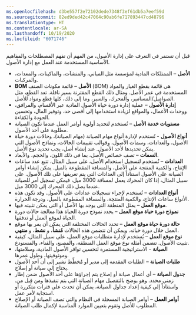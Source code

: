 ```yaml
---
ms.openlocfilehash: d3be557f2e72102dede7348f3ef61db5a7eef59d
ms.sourcegitcommit: 82ed9ded42c47064c90ab6fe717893447cd48796
ms.translationtype: HT
ms.contentlocale: ar-SA
ms.lasthandoff: 10/19/2020
ms.locfileid: "6071746"
---
```

قبل أن تستمر في التعرف على إدارة الأصول، من المهم أن تفهم المصطلحات والمفاهيم الأساسية المستخدمة عند العمل مع إدارة الأصول.

- **الأصل** – الممتلكات المادية لمؤسسة مثل المباني، والمنشآت، والماكينات، والمعدات، والمركبات.
- **BOM الأصل** – قائمة مكونات الصنف (BOM) هي قائمة بقطع الغيار والمواد المستخدمة في عمر الأصل. ومثال ذلك القطع المقترنة بسير ناقلة. تعد القطع، مثل الصواميل/المسامير، والمحرك، والسير، وما إلى ذلك، كلها قطع ومواد للأصل. 
- **إدارة الأصول** – عملية إدارة دورة حياة الأصول المادية عبر الأقسام، والمرافق، ووحدات الأعمال، والمواقع لزيادة استخدامها إلى أقصى حد، وتوفير المال، وتحسين الجودة والكفاءة.
- **مستويات خدمة الأصل** – تُستخدم لتحديد أولوية أوامر العمل عندما تكون الصيانة مطلوبة على أحد الأصول.
- **أنواع الأصول** - تُستخدم لإدارة أنواع مهام الصيانة (مهام الصيانة)، وحالات دورة حياة الأصول، والعدادات، وسمات الأصول، وقوالب تقييمات الحالات، ونماذج الأصول التي يمكن تحديدها لأحد الأصول. عند إنشاء أصل، يجب تحديد نوع الأصل.
- **السمات** – تصف خصائص الأصل، بما في ذلك اللون، والحجم، والأبعاد.
- **العدادات** – تُستخدم لتسجيل استخدام الأصل، على سبيل المثال، تتبع عدد ساعات الإنتاج، والكمية المنتجة على الأصل، والمسافة المقطوعة بالميل. يمكن إنشاء أوامر الصيانة على الأصول استناداً إلى العدادات التي يتم تعريفها على تلك الأصول. على سبيل المثال، إذا كان المحرك يعمل لمسافة 3000 ميل، فيمكن تسجيل أمر للصيانة عندما يصل ذلك المحرك إلى 3000 ميل.
- **أنواع العدادات** – تُستخدم لإجراء تسجيلات عدادات على الأصول. وقد تكون هذه الأنواع ساعات الإنتاج، والكمية المنتجة، والمسافة المقطوعة بالميل، ودرجة الحرارة.
- **موقع العمل** – يمثل المنطقة التي يوجد بها الأصل أو التي يمكن تثبيته فيها.
- **نموذج دورة حياة موقع العمل** – يحدد نموذج دورة الحياة هذا معالجة حالات دورة الحياة لموقع العمل أو تدفقها. 
- **حالة دورة حياة موقع العمل** – تحدد الحالات المختلفة التي يمكن أن يمر بها موقع العمل خلال دورة حياته. ويمكن أن تتضمن هذه الحالات **‏‫مُنشأ‬**، و **نشط**، و **منتهي**.
- **نوع موقع العمل** – يُستخدم لإدارة متطلبات موقع العمل، على سبيل المثال، كيفية تثبيت الأصول. تتضمن أمثلة نوع موقع العمل المنطقة، والمصنع، والفناء، والمستودع. 
- **الصيانة** - الاستراتيجية المستمرة لتحسين توافر الأصول المادية، وسلامتها، وموثوقيتها، وطول عمرها.
- **‏‫طلبات الصيانة‬** – الطلبات المقدمة إلى مدير أو مُخطِّط تشير إلى أن أحد الأصول يحتاج إلى صيانة أو إصلاح. 
- **جدول الصيانة** – أي أعمال صيانة أو إصلاح يتم إجراؤها على أحد الأصول ضمن إطار زمني محدد. وهو يوضح بالتفصيل مهام الصيانة التي يتم تنفيذها ومن قِبل من. واستناداً إلى كيفية إعداد جداول الصيانة، يمكن أن تحدث على فترات متكررة أو استجابة لأمر عمل.
- **أوامر العمل** – أوامر الصيانة المسجلة في النظام والتي تصف الصيانة أو الإصلاح المطلوب للأصل وتقوم بتعيين الموارد المناسبة لإكمال طلب الصيانة.
